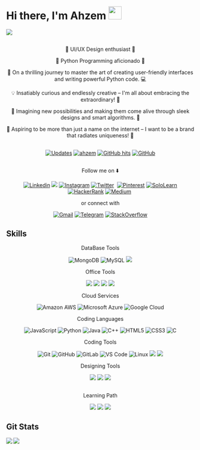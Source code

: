# Hi there, I'm Ahzem <img src="https://media.giphy.com/media/hvRJCLFzcasrR4ia7z/giphy.gif" width="35px"></a>

<a><img align="center" src="https://github.com/Ahzem/Ahzem/assets/123859613/8d58ef82-2acf-4c04-9db3-5f3be2f3cc49"></a>

##  

<p align="center">🎨 UI/UX Design enthusiast 🎨</p>
<p align="center">🐍 Python Programming aficionado 🐍</p>
<p align="center">🚀 On a thrilling journey to master the art of creating user-friendly interfaces and writing powerful Python code. 💻</p>
<p align="center">💡 Insatiably curious and endlessly creative – I'm all about embracing the extraordinary! 🌟</p>
<p align="center">🔮 Imagining new possibilities and making them come alive through sleek designs and smart algorithms. 🌈</p>
<p align="center">🌟 Aspiring to be more than just a name on the internet – I want to be a brand that radiates uniqueness! 🚀</p>

##  

<p align="center">
    <a href="https://github.com/ahzem?tab=followers" target="_blank"><img alt="Updates" src="https://img.shields.io/badge/--000000?style=flat-square&logo=RSS&logoColor=white"></a>
    <a href="https://github.com/ahzem" target="_blank"><img alt="ahzem" src="https://badges.pufler.dev/visits/ahzem/ahzem?logo=GitHub&label=visits&color=success&logoColor=white&style=flat-square"/></a>
    <a href="https://github.com/ahzem/ahzem" target="_blank"><img alt="GitHub hits" src="https://img.shields.io/github/last-commit/ahzem/ahzem?label=profile%20updated&style=flat-square"></a>
    <a href="https://github.com/ahzem" target="_blank"><img alt="GitHub" src="https://img.shields.io/github/followers/Ahzem?label=Follow&style=social"></a>
</p>

## 

<p align="center">Follow me on ⬇️ </p>

<p align="center">
  <a href="https://www.linkedin.com/in/Ahzem/" target="_blank"><img alt="Linkedin" src="https://img.shields.io/badge/LinkedIn-0077B5?style=for-the-badge&logo=linkedin&logoColor=white"></a>
  <a href="https://www.facebook.com/mfm.ahzem"><img src="https://img.shields.io/badge/Facebook-1877F2?style=for-the-badge&logo=facebook&logoColor=white"></a>
  <a href="https://www.instagram.com/_ahzem_" target="_blank"><img alt="Instagram" src="https://img.shields.io/badge/Instagram-E4405F?style=for-the-badge&logo=instagram&logoColor=white"></a>
  <a href="https://twitter.com/intent/follow?screen_name=_ahzem_" target="_blank"><img alt="Twitter" src="https://img.shields.io/badge/Twitter-1DA1F2?style=for-the-badge&logo=twitter&logoColor=white"></a>
  <a href="" target="_blank"><img alt="" src=""></a>
  <a href="https://www.pinterest.com/ahzem1422/" target="_blank"><img alt="Pinterest" src="https://img.shields.io/badge/Pinterest-%23E60023.svg?&style=for-the-badge&logo=Pinterest&logoColor=white"></a>
  <a href="https://www.sololearn.com/profile/28196391" target="_blank"><img alt="SoloLearn" src="https://img.shields.io/badge/-Sololearn-3a464b?style=for-the-badge&logo=Sololearn&logoColor=white"></a>
  <a href="https://www.hackerrank.com/ahzem?hr_r=1" target="_blank"><img alt="HackerRank" src="https://img.shields.io/badge/-Hackerrank-2EC866?style=for-the-badge&logo=HackerRank&logoColor=white"></a>
  <a href="https://medium.com/@ahzem" target="_blank"><img alt="Medium" src="https://img.shields.io/badge/Medium-12100E?style=for-the-badge&logo=medium&logoColor=white"></a>
  <a href="" target="_blank"><img alt="" src=""></a>
  
</p>

<p align="center"> or connect with </p>

<p align="center">
  <a href="mailto:muhammadhahzem1422@gmail.com" target="_blank"><img alt="Gmail" src="https://img.shields.io/badge/Gmail-D14836?style=for-the-badge&logo=gmail&logoColor=white"></a>
  <a href="https://t.me/mfm_ahzem" target="_blank"><img alt="Telegram" src="https://img.shields.io/badge/Telegram-2CA5E0?style=for-the-badge&logo=telegram&logoColor=white"></a>
  <a href="https://stackoverflow.com/users/21335921/ahzem?tab=profile" target="_blank"><img alt="StackOverflow" src="https://img.shields.io/badge/Stack_Overflow-FE7A16?style=for-the-badge&logo=stack-overflow&logoColor=white"></a>
</p>

##  Skills
<p align="center" style="Bold">DataBase Tools</p>

<p align="center">
  <a><img alt="MongoDB" src="https://img.shields.io/badge/MongoDB-4EA94B?style=for-the-badge&logo=mongodb&logoColor=white"></a>
  <a><img alt="MySQL" src="https://img.shields.io/badge/MySQL-00000F?style=for-the-badge&logo=mysql&logoColor=white"></a>
  <a><img src="https://img.shields.io/badge/Microsoft_Access-A4373A?style=for-the-badge&logo=microsoft-access&logoColor=white"></a>
</p>

<p align="center" style="Bold">Office Tools</p>

<p align="center">
  <a><img src="https://img.shields.io/badge/Microsoft_Excel-217346?style=for-the-badge&logo=microsoft-excel&logoColor=white"></a>
  <a><img src="https://img.shields.io/badge/Microsoft_PowerPoint-B7472A?style=for-the-badge&logo=microsoft-powerpoint&logoColor=white"></a>
  <a><img src="https://img.shields.io/badge/Microsoft_Word-2B579A?style=for-the-badge&logo=microsoft-word&logoColor=white"></a>
  <a><img src="https://img.shields.io/badge/Microsoft_Office-D83B01?style=for-the-badge&logo=microsoft-office&logoColor=white"></a>
</p>

<p align="center" style="Bold">Cloud Services</p>

<p align="center">
  <a><img alt="Amazon AWS" src="https://img.shields.io/badge/Amazon_AWS-232F3E?style=for-the-badge&logo=amazon-aws&logoColor=white"></a>
  <a><img alt="Microsoft Azure" src="https://img.shields.io/badge/Microsoft_Azure-0089D6?style=for-the-badge&logo=microsoft-azure&logoColor=white"></a>
  <a><img alt="Google Cloud" src="https://img.shields.io/badge/Google_Cloud-4285F4?style=for-the-badge&logo=google-cloud&logoColor=white"></a>
</p>

<p align="center" style="Bold">Coding Languages</p>

<p align="center">
  <a><img alt="JavaScript" src="https://img.shields.io/badge/JavaScript-F7DF1E?style=for-the-badge&logo=javascript&logoColor=black"></a>
  <a><img alt="Python" src="https://img.shields.io/badge/Python-3776AB?style=for-the-badge&logo=python&logoColor=white"></a>
  <a><img alt="Java" src="https://img.shields.io/badge/Java-ED8B00?style=for-the-badge&logo=openjdk&logoColor=white"></a>
  <a><img alt="C++" src="https://img.shields.io/badge/C%2B%2B-00599C?style=for-the-badge&logo=c%2B%2B&logoColor=white"></a>
  <a><img alt="HTML5" src="https://img.shields.io/badge/HTML-239120?style=for-the-badge&logo=html5&logoColor=white"></a>
  <a><img alt="CSS3" src="https://img.shields.io/badge/CSS-239120?&style=for-the-badge&logo=css3&logoColor=white"></a>
  <a><img alt="C" src="https://img.shields.io/badge/C-00599C?style=for-the-badge&logo=c&logoColor=white"></a>
</p>

<p align="center" style="Bold">Coding Tools</p>

<p align="center">
  <a><img alt="Git" src="https://img.shields.io/badge/GIT-E44C30?style=for-the-badge&logo=git&logoColor=white"></a>
  <a><img alt="GitHub" src="https://img.shields.io/badge/GitHub-100000?style=for-the-badge&logo=github&logoColor=white"></a>
  <a><img alt="GitLab" src="https://img.shields.io/badge/GitLab-330F63?style=for-the-badge&logo=gitlab&logoColor=white"></a>
  <a><img alt="VS Code" src="https://img.shields.io/badge/Visual_Studio_Code-0078D4?style=for-the-badge&logo=visual%20studio%20code&logoColor=white"></a>
  <a><img alt="Linux" src="https://img.shields.io/badge/Linux-FCC624?style=for-the-badge&logo=linux&logoColor=black"></a>
  <a><img src="https://img.shields.io/badge/Android-3DDC84?style=for-the-badge&logo=android&logoColor=white"></a>
  <a><img src="https://img.shields.io/badge/Windows-0078D6?style=for-the-badge&logo=windows&logoColor=white"></a>
</p>

<p align="center" style="Bold">Designing Tools</p>

<p align="center">
  <a><img src="https://img.shields.io/badge/Figma-F24E1E?style=for-the-badge&logo=figma&logoColor=white"></a>
  <a><img src="https://img.shields.io/badge/Canva-%2300C4CC.svg?&style=for-the-badge&logo=Canva&logoColor=white"></a>
  <a><img src="https://img.shields.io/badge/Adobe%20Illustrator-FF9A00?style=for-the-badge&logo=adobe%20illustrator&logoColor=white"></a>
</p>

##  

<p align="center" style="Bold">Learning Path</p>

<p align="center">
  <a><img src="https://img.shields.io/badge/Coursera-0056D2?style=for-the-badge&logo=Coursera&logoColor=white"></a>
  <a><img src="https://img.shields.io/badge/Udemy-EC5252?style=for-the-badge&logo=Udemy&logoColor=white"></a>
  <a><img src="https://img.shields.io/badge/-Sololearn-3a464b?style=for-the-badge&logo=Sololearn&logoColor=white"></a>
</p>

## Git Stats

<p><img align="left" src="https://github-readme-stats.vercel.app/api?username=ahzem&theme=blue-green" /></p>
<p><img src="https://github-readme-stats.vercel.app/api/top-langs/?username=ahzem&theme=blue-green" /></p>


